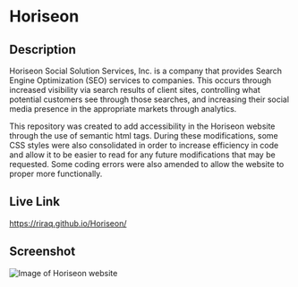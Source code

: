 # Horiseon
## Description
Horiseon Social Solution Services, Inc. is a company that provides Search Engine Optimization (SEO) services to companies. This occurs through increased visibility via search results of client sites, controlling what potential customers see through those searches, and increasing their social media presence in the appropriate markets through analytics.

This repository was created to add accessibility in the Horiseon website through the use of semantic html tags. During these modifications, some CSS styles were also consolidated in order to increase efficiency in code and allow it to be easier to read for any future modifications that may be requested. Some coding errors were also amended to allow the website to proper more functionally.

## Live Link
https://riraq.github.io/Horiseon/

## Screenshot
![Image of Horiseon website](https://user-images.githubusercontent.com/74923269/102699592-dd53ca80-4213-11eb-934a-b056317a5cb7.jpg)
